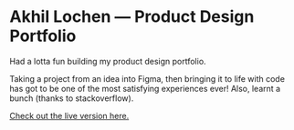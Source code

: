 # Akhil Lochen — Product Design Portfolio

Had a lotta fun building my product design portfolio. 

Taking a project from an idea into Figma, then bringing it to life with code has got to be one of the most satisfying experiences ever! Also, learnt a bunch (thanks to stackoverflow). 

[Check out the live version here.](https://akhillochen.github.io/akhil-lochen-portfolio/)
